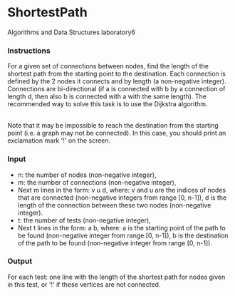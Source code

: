 # ShortestPath

Algorithms and Data Structures laboratory6

### Instructions
For a given set of connections between nodes, find the length of the shortest path from the starting point to the destination. Each connection is defined by the 2 nodes it connects and by length (a non-negative integer). Connections are bi-directional (if a is connected with b by a connection of length d, then also b is connected with a with the same length). The recommended way to solve this task is to use the Dijkstra algorithm.<br/><br/>

Note that it may be impossible to reach the destination from the starting point (i.e. a graph may not be connected). In this case, you should print an exclamation mark '!' on the screen.

### Input
<ul>
  <li>n: the number of nodes (non-negative integer),</li>
  <li>m: the number of connections (non-negative integer),</li>
  <li>Next m lines in the form: v u d, where: v and u are the indices of nodes that are connected (non-negative integers from range [0, n-1]), d is the length of the connection between these two nodes (non-negative integer).</li>
  <li>t: the number of tests (non-negative integer),</li>
  <li>Next t lines in the form: a b, where: a is the starting point of the path to be found (non-negative integer from range [0, n-1]), b is the destination of the path to be found (non-negative integer from range [0, n-1]).</li>
</ul>

### Output
For each test: one line with the length of the shortest path for nodes given in this test, or '!' if these vertices are not connected.
